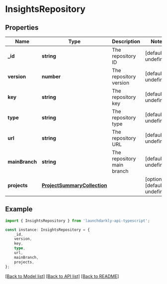 # InsightsRepository


## Properties

Name | Type | Description | Notes
------------ | ------------- | ------------- | -------------
**_id** | **string** | The repository ID | [default to undefined]
**version** | **number** | The repository version | [default to undefined]
**key** | **string** | The repository key | [default to undefined]
**type** | **string** | The repository type | [default to undefined]
**url** | **string** | The repository URL | [default to undefined]
**mainBranch** | **string** | The repository main branch | [default to undefined]
**projects** | [**ProjectSummaryCollection**](ProjectSummaryCollection.md) |  | [optional] [default to undefined]

## Example

```typescript
import { InsightsRepository } from 'launchdarkly-api-typescript';

const instance: InsightsRepository = {
    _id,
    version,
    key,
    type,
    url,
    mainBranch,
    projects,
};
```

[[Back to Model list]](../README.md#documentation-for-models) [[Back to API list]](../README.md#documentation-for-api-endpoints) [[Back to README]](../README.md)

